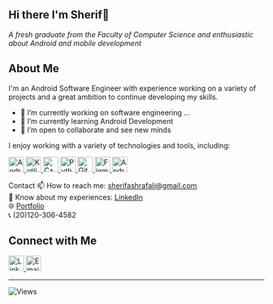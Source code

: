 ## Hi there I'm Sherif👋
*A fresh graduate from the Faculty of Computer Science and enthusiastic about Android and mobile development*

## About Me
I'm an Android Software Engineer with experience working on a variety of projects and a great ambition to continue developing my skills.
- 🔭 I’m currently working on software engineering ...
- 🌱 I’m currently learning Android Development
- 👯 I’m open to collaborate and see new minds

I enjoy working with a variety of technologies and tools, including:

<p align="left">
  <a href="https://developer.android.com/studio" target="_blank">
    <img src="![image](https://github.com/user-attachments/assets/52d4f972-466f-45b8-998c-e141165eabe0)
"(https://github.com/user-attachments/assets/29d476f8-9b42-4484-b573-f69e531a3644)" alt="Android Studio" height="30" width="30"/>
  </a>
  <a href="https://kotlinlang.org/" target="_blank">
    <img src="https://cdn.jsdelivr.net/npm/simple-icons@v5/icons/kotlin.svg" alt="Kotlin" height="30" width="30"/>
  </a>
  <a href="https://isocpp.org/" target="_blank">
    <img src="https://cdn.jsdelivr.net/npm/simple-icons@v5/icons/cplusplus.svg" alt="C++" height="30" width="30"/>
  </a>
  <a href="https://www.python.org/" target="_blank">
    <img src="https://cdn.jsdelivr.net/npm/simple-icons@v5/icons/python.svg" alt="Python" height="30" width="30"/>
  </a>
  <a href="https://git-scm.com/" target="_blank">
    <img src="https://cdn.jsdelivr.net/npm/simple-icons@v5/icons/git.svg" alt="Git" height="30" width="30"/>
  </a>
  <a href="https://www.figma.com/" target="_blank">
    <img src="https://cdn.jsdelivr.net/npm/simple-icons@v5/icons/figma.svg" alt="Figma" height="30" width="30"/>
  </a>
  <a href="https://www.android.com/" target="_blank">
    <img src="https://cdn.jsdelivr.net/npm/simple-icons@v5/icons/android.svg" alt="Android" height="30" width="30"/>
  </a>
</p>

Contact
📫 How to reach me: [sherifashrafali@gmail.com](mailto:sherifashrafali@gmail.com)  
📄 Know about my experiences: [LinkedIn](https://www.linkedin.com/in/cherif-ashraf)  
🌐 [Portfolio](http://sherifashrafportofolio.000webhostapp.com)  
📞 (20)120-306-4582
## Connect with Me

<a href="https://www.linkedin.com/in/cherif-ashraf" target="_blank">
  <img src="https://cdn.jsdelivr.net/npm/simple-icons@v5/icons/linkedin.svg" alt="LinkedIn" height="30" width="30"/>
</a>
<a href="mailto:sherifashrafali@gmail.com" target="_blank">
  <img src="https://cdn.jsdelivr.net/npm/simple-icons@v5/icons/gmail.svg" alt="Email" height="30" width="30"/>
</a>

---

![Views](https://komarev.com/ghpvc/?username=sherifashraf&color=blue)
